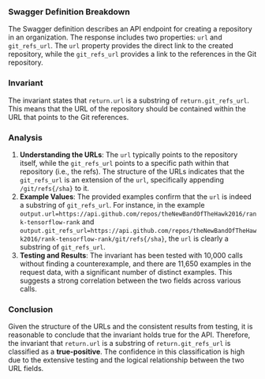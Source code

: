 ### Swagger Definition Breakdown
The Swagger definition describes an API endpoint for creating a repository in an organization. The response includes two properties: `url` and `git_refs_url`. The `url` property provides the direct link to the created repository, while the `git_refs_url` provides a link to the references in the Git repository.

### Invariant
The invariant states that `return.url` is a substring of `return.git_refs_url`. This means that the URL of the repository should be contained within the URL that points to the Git references.

### Analysis
1. **Understanding the URLs**: The `url` typically points to the repository itself, while the `git_refs_url` points to a specific path within that repository (i.e., the refs). The structure of the URLs indicates that the `git_refs_url` is an extension of the `url`, specifically appending `/git/refs{/sha}` to it.
2. **Example Values**: The provided examples confirm that the `url` is indeed a substring of `git_refs_url`. For instance, in the example `output.url=https://api.github.com/repos/theNewBandOfTheHawk2016/rank-tensorflow-rank` and `output.git_refs_url=https://api.github.com/repos/theNewBandOfTheHawk2016/rank-tensorflow-rank/git/refs{/sha}`, the `url` is clearly a substring of `git_refs_url`.
3. **Testing and Results**: The invariant has been tested with 10,000 calls without finding a counterexample, and there are 11,650 examples in the request data, with a significant number of distinct examples. This suggests a strong correlation between the two fields across various calls.

### Conclusion
Given the structure of the URLs and the consistent results from testing, it is reasonable to conclude that the invariant holds true for the API. Therefore, the invariant that `return.url` is a substring of `return.git_refs_url` is classified as a **true-positive**. The confidence in this classification is high due to the extensive testing and the logical relationship between the two URL fields.
